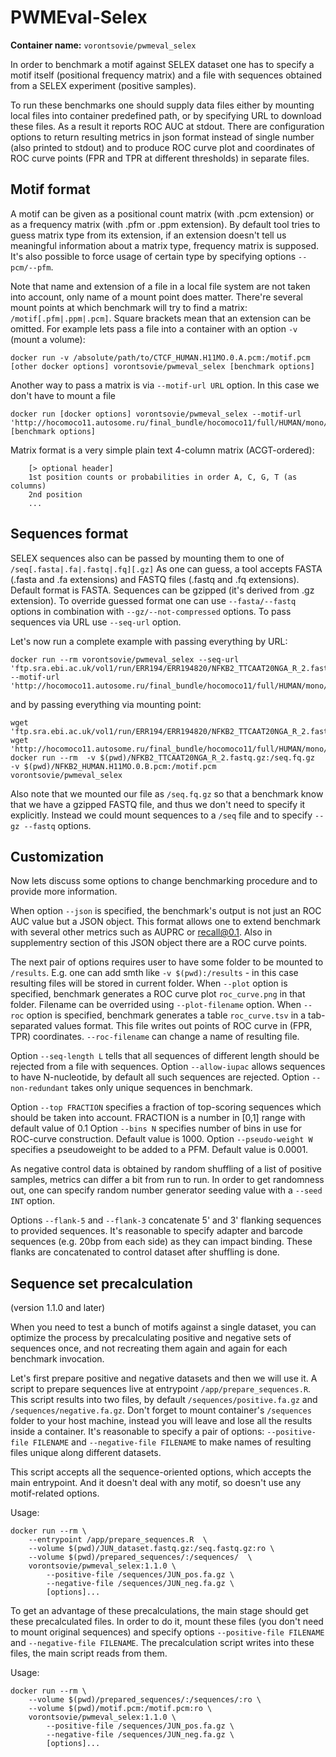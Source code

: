 # PWMEval-Selex
**Container name:** `vorontsovie/pwmeval_selex`

In order to benchmark a motif against SELEX dataset one has to specify a motif itself (positional frequency matrix) and a file with sequences obtained from a SELEX experiment (positive samples).

To run these benchmarks one should supply data files either by mounting local files into container predefined path, or by specifying URL to download these files. As a result it reports ROC AUC at stdout. There are configuration options to return resulting metrics in json format instead of single number (also printed to stdout) and to produce ROC curve plot and coordinates of ROC curve points (FPR and TPR at different thresholds) in separate files.


## Motif format

A motif can be given as a positional count matrix (with .pcm extension) or as a frequency matrix (with .pfm or .ppm extension). By default tool tries to guess matrix type from its extension, if an extension doesn't tell us meaningful information about a matrix type, frequency matrix is supposed. It's also possible to force usage of certain type by specifying options `--pcm/--pfm`.

Note that name and extension of a file in a local file system are not taken into account, only name of a mount point does matter.
There're several mount points at which benchmark will try to find a matrix: `/motif[.pfm|.ppm|.pcm]`. Square brackets mean that an extension can be omitted.
For example lets pass a file into a container with an option `-v` (mount a volume):
```
docker run -v /absolute/path/to/CTCF_HUMAN.H11MO.0.A.pcm:/motif.pcm [other docker options] vorontsovie/pwmeval_selex [benchmark options]
```

Another way to pass a matrix is via `--motif-url URL` option. In this case we don't have to mount a file
```
docker run [docker options] vorontsovie/pwmeval_selex --motif-url 'http://hocomoco11.autosome.ru/final_bundle/hocomoco11/full/HUMAN/mono/pcm/CTCF_HUMAN.H11MO.0.A.pcm' [benchmark options]
```

Matrix format is a very simple plain text 4-column matrix (ACGT-ordered):
```
    [> optional header]
    1st position counts or probabilities in order A, C, G, T (as columns)
    2nd position
    ...
```

## Sequences format

SELEX sequences also can be passed by mounting them to one of `/seq[.fasta|.fa|.fastq|.fq][.gz]`
As one can guess, a tool accepts FASTA (.fasta and .fa extensions) and FASTQ files (.fastq and .fq extensions). Default format is FASTA. Sequences can be gzipped (it's derived from .gz extension). To override guessed format one can use `--fasta/--fastq` options in combination with `--gz/--not-compressed` options. To pass sequences via URL use `--seq-url` option.

Let's now run a complete example with passing everything by URL:
```
docker run --rm vorontsovie/pwmeval_selex --seq-url 'ftp.sra.ebi.ac.uk/vol1/run/ERR194/ERR194820/NFKB2_TTCAAT20NGA_R_2.fastq.gz' --motif-url 'http://hocomoco11.autosome.ru/final_bundle/hocomoco11/full/HUMAN/mono/pcm/NFKB2_HUMAN.H11MO.0.B.pcm'
```

and by passing everything via mounting point:
```
wget 'ftp.sra.ebi.ac.uk/vol1/run/ERR194/ERR194820/NFKB2_TTCAAT20NGA_R_2.fastq.gz'
wget 'http://hocomoco11.autosome.ru/final_bundle/hocomoco11/full/HUMAN/mono/pcm/NFKB2_HUMAN.H11MO.0.B.pcm'
docker run --rm  -v $(pwd)/NFKB2_TTCAAT20NGA_R_2.fastq.gz:/seq.fq.gz  -v $(pwd)/NFKB2_HUMAN.H11MO.0.B.pcm:/motif.pcm vorontsovie/pwmeval_selex
```

Also note that we mounted our file as `/seq.fq.gz` so that a benchmark know that we have a gzipped FASTQ file, and thus we don't need to specify it explicitly. Instead we could mount sequences to a `/seq` file and to specify `--gz --fastq` options.

## Customization

Now lets discuss some options to change benchmarking procedure and to provide more information.

When option `--json` is specified, the benchmark's output is not just an ROC AUC value but a JSON object. This format allows one to extend benchmark with several other metrics such as AUPRC or recall@0.1. Also in supplementry section of this JSON object there are a ROC curve points.

The next pair of options requires user to have some folder to be mounted to `/results`. E.g. one can add smth like `-v $(pwd):/results` - in this case resulting files will be stored in current folder.
When `--plot` option is specified, benchmark generates a ROC curve plot `roc_curve.png` in that folder. Filename can be overrided using `--plot-filename` option.
When `--roc` option is specified, benchmark generates a table `roc_curve.tsv` in a tab-separated values format. This file writes out points of ROC curve in (FPR, TPR) coordinates. `--roc-filename` can change a name of resulting file.

Option `--seq-length L` tells that all sequences of different length should be rejected from a file with sequences.
Option `--allow-iupac` allows sequences to have N-nucleotide, by default all such sequences are rejected.
Option `--non-redundant` takes only unique sequences in benchmark.

Option `--top FRACTION` specifies a fraction of top-scoring sequences which should be taken into account. FRACTION is a number in [0,1] range with default value of 0.1
Option `--bins N` specifies number of bins in use for ROC-curve construction. Default value is 1000.
Option `--pseudo-weight W` specifies a pseudoweight to be added to a PFM. Default value is 0.0001.

As negative control data is obtained by random shuffling of a list of positive samples, metrics can differ a bit from run to run. In order to get randomness out, one can specify random number generator seeding value with a `--seed INT` option.

Options `--flank-5` and `--flank-3` concatenate 5' and 3' flanking sequences to provided sequences. It's reasonable to specify adapter and barcode sequences (e.g. 20bp from each side) as they can impact binding. These flanks are concatenated to control dataset after shuffling is done.

## Sequence set precalculation
(version 1.1.0 and later)

When you need to test a bunch of motifs against a single dataset, you can optimize the process by precalculating positive and negative sets of sequences once, and not recreating them again and again for each benchmark invocation.

Let's first prepare positive and negative datasets and then we will use it.
A script to prepare sequences live at entrypoint `/app/prepare_sequences.R`. This script results into two files, by default `/sequences/positive.fa.gz` and `/sequences/negative.fa.gz`. Don't forget to mount container's `/sequences` folder to your host machine, instead you will leave and lose all the results inside a container.
It's reasonable to specify a pair of options: `--positive-file FILENAME` and `--negative-file FILENAME` to make names of resulting files unique along different datasets.

This script accepts all the sequence-oriented options, which accepts the main entrypoint. And it doesn't deal with any motif, so doesn't use any motif-related options.

Usage:
```
docker run --rm \
    --entrypoint /app/prepare_sequences.R  \
    --volume $(pwd)/JUN_dataset.fastq.gz:/seq.fastq.gz:ro \
    --volume $(pwd)/prepared_sequences/:/sequences/  \
    vorontsovie/pwmeval_selex:1.1.0 \
        --positive-file /sequences/JUN_pos.fa.gz \
        --negative-file /sequences/JUN_neg.fa.gz \
        [options]...
```

To get an advantage of these precalculations, the main stage should get these precalculated files. In order to do it, mount these files (you don't need to mount original sequences) and specify options `--positive-file FILENAME` and `--negative-file FILENAME`. The precalculation script writes into these files, the main script reads from them.

Usage:
```
docker run --rm \
    --volume $(pwd)/prepared_sequences/:/sequences/:ro \
    --volume $(pwd)/motif.pcm:/motif.pcm:ro \
    vorontsovie/pwmeval_selex:1.1.0 \
        --positive-file /sequences/JUN_pos.fa.gz \
        --negative-file /sequences/JUN_neg.fa.gz \
        [options]...
```
